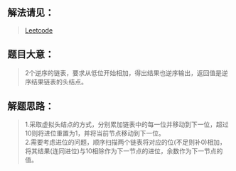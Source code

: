 ## 解法请见：
> [Leetcode](https://leetcode.com/problems/add-two-numbers)

## 题目大意：
> 2个逆序的链表，要求从低位开始相加，得出结果也逆序输出，返回值是逆序结果链表的头结点。

## 解题思路：
> 1.采取虚拟头结点的方式，分别累加链表中的每一位并移动到下一位，超过10则将进位重置为1，并将当前节点移动到下一位。<br/>
> 2.需要考虑进位的问题，顺序扫描两个链表将对应的位(不足则补0)相加，将其结果(连同进位)与10相除作为下一节点的进位，余数作为下一节点的值。<br/>

